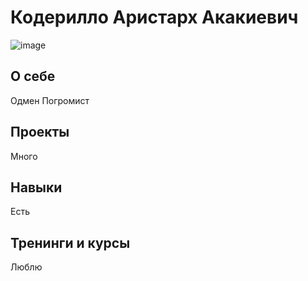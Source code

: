 # Кодерилло Аристарх Акакиевич

![image](https://user-images.githubusercontent.com/122922256/213254067-8df3871b-50e6-4566-8a1c-d0d8c3b007b8.png)

## О себе
Одмен
Погромист
## Проекты
Много
## Навыки
Есть
## Тренинги и курсы
Люблю
